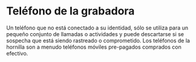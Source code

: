 [Title]: # (Teléfono desechable)
[Difficulty]: # (Principiante)
[Order]: # (16)

# Teléfono de la grabadora 

Un teléfono que no está conectado a su identidad, sólo se utiliza para un pequeño conjunto de llamadas o actividades y puede descartarse si se sospecha que está siendo rastreado o comprometido. Los teléfonos de la hornilla son a menudo teléfonos móviles pre-pagados comprados con efectivo.